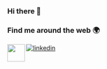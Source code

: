 ### Hi there 👋

### Find me around the web 🌍
<a href="mailto:esmaengin91@gmail.com"><img width="40px" align="left" src="https://user-images.githubusercontent.com/47029631/149301068-c609c474-e924-41de-a3ef-27dafd135a20.png" /></a>

[![linkedin](https://img.icons8.com/office/40/000000/linkedin.png)](https://www.linkedin.com/in/esmaengin/) 

<br />


<!--
**esmaengin/esmaengin** is a ✨ _special_ ✨ repository because its `README.md` (this file) appears on your GitHub profile.

Here are some ideas to get you started:

- 🔭 I’m currently working on ...
- 🌱 I’m currently learning ...
- 👯 I’m looking to collaborate on ...
- 🤔 I’m looking for help with ...
- 💬 Ask me about ...
- 📫 How to reach me: ...
- 😄 Pronouns: ...
- ⚡ Fun fact: ...
-->
